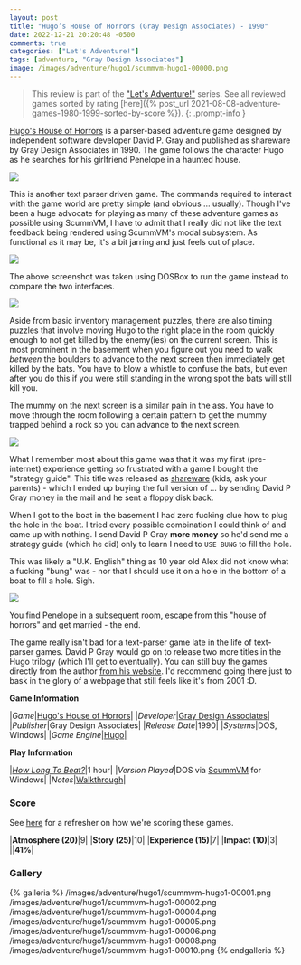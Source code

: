 ```yaml
---
layout: post
title: "Hugo’s House of Horrors (Gray Design Associates) - 1990"
date: 2022-12-21 20:20:48 -0500
comments: true
categories: ["Let's Adventure!"]
tags: [adventure, "Gray Design Associates"]
image: /images/adventure/hugo1/scummvm-hugo1-00000.png
---
```

> This review is part of the ["Let's Adventure!"](https://www.alexbevi.com/categories/let-s-adventure/) series. See all reviewed games sorted by rating [here]({% post_url 2021-08-08-adventure-games-1980-1999-sorted-by-score %}).
{: .prompt-info }

[Hugo's House of Horrors](https://en.wikipedia.org/wiki/Hugo%27s_House_of_Horrors) is a parser-based adventure game designed by independent software developer David P. Gray and published as shareware by Gray Design Associates in 1990. The game follows the character Hugo as he searches for his girlfriend Penelope in a haunted house.

![](/images/adventure/hugo1/scummvm-hugo1-00003.png)

This is another text parser driven game. The commands required to interact with the game world are pretty simple (and obvious ... usually). Though I've been a huge advocate for playing as many of these adventure games as possible using ScummVM, I have to admit that I really did not like the text feedback being rendered using ScummVM's modal subsystem. As functional as it may be, it's a bit jarring and just feels out of place.

![](/images/adventure/hugo1/dosbox.png)

The above screenshot was taken using DOSBox to run the game instead to compare the two interfaces.

![](/images/adventure/hugo1/scummvm-hugo1-00007.png)

Aside from basic inventory management puzzles, there are also timing puzzles that involve moving Hugo to the right place in the room quickly enough to not get killed by the enemy(ies) on the current screen. This is most prominent in the basement when you figure out you need to walk _between_ the boulders to advance to the next screen then immediately get killed by the bats. You have to blow a whistle to confuse the bats, but even after you do this if you were still standing in the wrong spot the bats will still kill you.

The mummy on the next screen is a similar pain in the ass. You have to move through the room following a certain pattern to get the mummy trapped behind a rock so you can advance to the next screen.

![](/images/adventure/hugo1/scummvm-hugo1-00009.png)

What I remember most about this game was that it was my first (pre-internet) experience getting so frustrated with a game I bought the "strategy guide". This title was released as [shareware](https://en.wikipedia.org/wiki/Shareware) (kids, ask your parents) - which I ended up buying the full version of ... by sending David P Gray money in the mail and he sent a floppy disk back.

When I got to the boat in the basement I had zero fucking clue how to plug the hole in the boat. I tried every possible combination I could think of and came up with nothing. I send David P Gray **more money** so he'd send me a strategy guide (which he did) only to learn I need to `USE BUNG` to fill the hole.

This was likely a "U.K. English" thing as 10 year old Alex did not know what a fucking "bung" was - nor that I should use it on a hole in the bottom of a boat to fill a hole. Sigh.

![](/images/adventure/hugo1/scummvm-hugo1-00011.png)

You find Penelope in a subsequent room, escape from this "house of horrors" and get married - the end.

The game really isn't bad for a text-parser game late in the life of text-parser games. David P Gray would go on to release two more titles in the Hugo trilogy (which I'll get to eventually). You can still buy the games directly from the author [from his website](https://www.dgray.com/hwpage.htm). I'd recommend going there just to bask in the glory of a webpage that still feels like it's from 2001 :D.

**Game Information**

|*Game*|[Hugo's House of Horrors](https://en.wikipedia.org/wiki/Hugo%27s_House_of_Horrors)|
|*Developer*|[Gray Design Associates](https://en.wikipedia.org/w/index.php?title=Gray_Design_Associates)|
|*Publisher*|Gray Design Associates|
|*Release Date*|1990|
|*Systems*|DOS, Windows|
|*Game Engine*|[Hugo](https://wiki.scummvm.org/index.php?title=Hugo)|

**Play Information**

|*[How Long To Beat?](https://howlongtobeat.com/game/4543)*|1 hour|
|*Version Played*|DOS via [ScummVM](http://scummvm.org/) for Windows|
|*Notes*|[Walkthrough](http://gamerwalkthroughs.com/hugos-house-of-horrors/)|

### Score

See [here](https://www.alexbevi.com/blog/2021/07/28/adventure-games-1980-1999/#scoring) for a refresher on how we're scoring these games.

|**Atmosphere (20)**|9|
|**Story (25)**|10|
|**Experience (15)**|7|
|**Impact (10)**|3|
||**41%**|

### Gallery

{% galleria %}
/images/adventure/hugo1/scummvm-hugo1-00001.png
/images/adventure/hugo1/scummvm-hugo1-00002.png
/images/adventure/hugo1/scummvm-hugo1-00004.png
/images/adventure/hugo1/scummvm-hugo1-00005.png
/images/adventure/hugo1/scummvm-hugo1-00006.png
/images/adventure/hugo1/scummvm-hugo1-00008.png
/images/adventure/hugo1/scummvm-hugo1-00010.png
{% endgalleria %}
